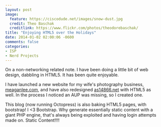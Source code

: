 ```yaml
---
layout: post
image:
  feature: https://ciscodude.net/images/snow-dust.jpg
  credit: Theo Baschak
  creditlink: https://www.flickr.com/photos/theodorebaschak/
title: "Enjoying HTML5 over the Holidays"
date: 2014-01-02 02:00:06 -0600
comments: false
categories:
- ISP
- Nerd Projects
---
```

On a non-networking related note. I have been doing a little bit of web design, dabbling in HTML5. It has been quite enjoyable.

<!--more-->

I have launched a new website for my wife's photography business, [meaganlee.com](http://meaganlee.com), and have also redesigned [as14866.net](http://as14866.net) with HTML5 as well. In the process I noticed an AUP was missing, so I created one.

This blog (now running Octopress) is also baking HTML5 pages, with bootstrap! I <3 Bootstrap. Why generate essentially static content with a giant PHP engine, that's always being exploited and having login attempts made on. Static Content!!!!
